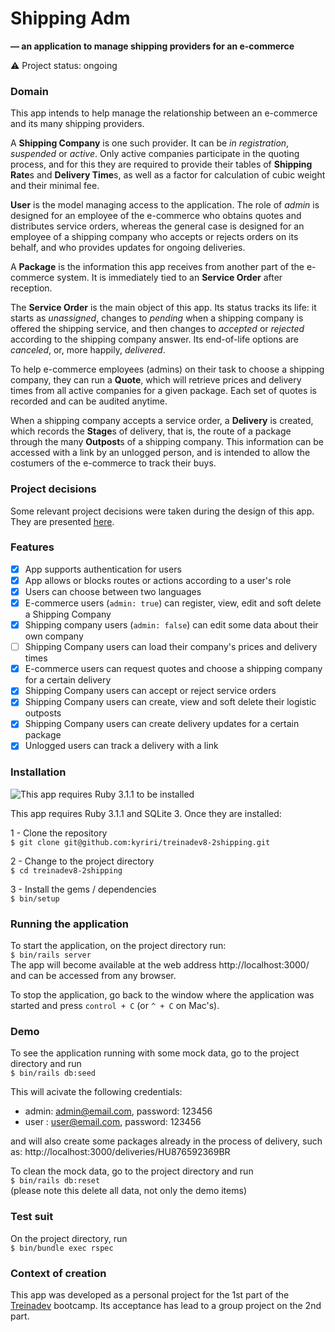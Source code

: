 # Shipping Adm
**— an application to manage shipping providers for an e-commerce**

:warning:  Project status: ongoing   

### Domain

This app intends to help manage the relationship between an e-commerce and its many shipping providers.

A **Shipping Company** is one such provider. It can be *in registration*, *suspended* or *active*. Only active companies participate in the quoting process, and for this they are required to provide their tables of **Shipping Rate**s and **Delivery Time**s, as well as a factor for calculation of cubic weight and their minimal fee.

**User** is the model managing access to the application. The role of *admin* is designed for an employee of the e-commerce who obtains quotes and distributes service orders, whereas the general case is designed for an employee of a shipping company who accepts or rejects orders on its behalf, and who provides updates for ongoing deliveries.

A **Package** is the information this app receives from another part of the e-commerce system. It is immediately tied to an **Service Order** after reception.

The **Service Order** is the main object of this app. Its status tracks its life: it starts as *unassigned*, changes to *pending* when a shipping company is offered the shipping service, and then changes to *accepted* or *rejected* according to the shipping company answer. Its end-of-life options are *canceled*, or, more happily, *delivered*. 

To help e-commerce employees (admins) on their task to choose a shipping company, they can run a **Quote**, which will retrieve prices and delivery times from all active companies for a given package. Each set of quotes is recorded and can be audited anytime.

When a shipping company accepts a service order, a **Delivery** is created, which records the **Stage**s of delivery, that is, the route of a package through the many **Outpost**s of a shipping company. This information can be accessed with a link by an unlogged person, and is intended to allow the costumers of the e-commerce to track their buys.
  
### Project decisions

Some relevant project decisions were taken during the design of this app. They are presented [here](docs/project_decisions.md).  

### Features

- [x] App supports authentication for users
- [x] App allows or blocks routes or actions according to a user's role
- [x] Users can choose between two languages
- [x] E-commerce users (`admin: true`) can register, view, edit and soft delete a Shipping Company
- [x] Shipping company users (`admin: false`) can edit some data about their own company
- [ ] Shipping Company users can load their company's prices and delivery times
- [x] E-commerce users can request quotes and choose a shipping company for a certain delivery
- [x] Shipping Company users can accept or reject service orders
- [x] Shipping Company users can create, view and soft delete their logistic outposts
- [x] Shipping Company users can create delivery updates for a certain package
- [x] Unlogged users can track a delivery with a link

### Installation

![This app requires Ruby 3.1.1 to be installed](https://img.shields.io/static/v1?label=ruby&message=version%203.1.1&color=B61D1D&style=for-the-badge&logo=ruby)
  
This app requires Ruby 3.1.1 and SQLite 3. Once they are installed:  
  
1 - Clone the repository  
`$ git clone git@github.com:kyriri/treinadev8-2shipping.git`

2 - Change to the project directory   
`$ cd treinadev8-2shipping`

3 - Install the gems / dependencies   
`$ bin/setup`

### Running the application

To start the application, on the project directory run:  
`$ bin/rails server`  
The app will become available at the web address http://localhost:3000/ and can be accessed from any browser.  
  
To stop the application, go back to the window where the application was started and press `control + C` (or `^ + C` on Mac's).  

### Demo

To see the application running with some mock data, go to the project directory and run  
`$ bin/rails db:seed`  
  
This will acivate the following credentials:   
- admin: admin@email.com, password: 123456  
- user :  user@email.com, password: 123456  
  
and will also create some packages already in the process of delivery, such as: http://localhost:3000/deliveries/HU876592369BR  
  
To clean the mock data, go to the project directory and run  
`$ bin/rails db:reset`  
(please note this delete all data, not only the demo items)  

### Test suit

On the project directory, run   
`$ bin/bundle exec rspec`   
   
### Context of creation

This app was developed as a personal project for the 1st part of the [Treinadev](https://treinadev.com.br/) bootcamp. Its acceptance has lead to a group project on the 2nd part.
